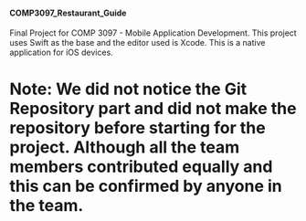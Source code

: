 #### COMP3097_Restaurant_Guide
Final Project for COMP 3097 - Mobile Application Development. This project uses Swift as the base and the editor used is Xcode. This is a native application for iOS devices.

# Note: We did not notice the Git Repository part and did not make the repository before starting for the project. Although all the team members contributed equally and this can be confirmed by anyone in the team.
